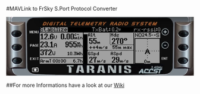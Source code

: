 #MAVLink to FrSky S.Port Protocol Converter

![Main Screen](https://raw.githubusercontent.com/Clooney82/MavLink_FrSkySPort/s-c-l-v-rc-opentx2.1/images/main_screen1.jpg)

##For more Informations have a look at our [Wiki](../../wiki)
